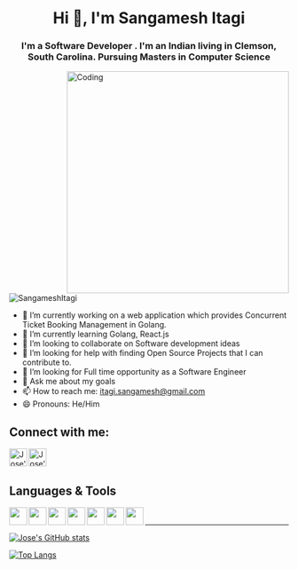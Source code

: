 <h1 align="center">Hi 👋, I'm Sangamesh Itagi</h1>

<h3 align="center">I'm a Software Developer . I'm an Indian living in Clemson, South Carolina. Pursuing Masters in Computer Science</h3>
<!--
**SangameshItagi/SangameshItagi** is a ✨ _special_ ✨ repository because its `README.md` (this file) appears on your GitHub profile.
Here are some ideas to get you started:
-->
<img align="right" alt="Coding" width="400" src="https://camo.githubusercontent.com/c1dcb74cc1c1835b1d716f5051499a2814c683c806b15f04b0eba492863703e9/68747470733a2f2f63646e2e6472696262626c652e636f6d2f75736572732f3733303730332f73637265656e73686f74732f363538313234332f6176656e746f2e676966">

<p align="left"> <img src="https://komarev.com/ghpvc/?username=SangameshItagi&label=Profile%20views&color=0e75b6&style=flat" alt="SangameshItagi" /> </p>

- 🔭 I’m currently working on a web application which provides Concurrent Ticket Booking Management in Golang.
- 🌱 I’m currently learning Golang, React.js
- 👯 I’m looking to collaborate on Software development ideas
- 🤌 I’m looking for help with finding Open Source Projects that I can contribute to. 
- 🤔 I’m looking for Full time opportunity as a Software Engineer
- 💬 Ask me about my goals
- 📫 How to reach me: itagi.sangamesh@gmail.com
- 😄 Pronouns: He/Him

## Connect with me:
[<img align="left" width="32px" alt="Jose's LinkedIn" src="https://www.freepnglogos.com/uploads/linkedin-logo-transparent-picture-31.png"/>][linkedin]
[<img align="left" width="32px" alt="Jose's Instagram" src="https://www.freepnglogos.com/uploads/instagram-logos-png-images-free-download-2.png"/>][instagram]
<br/>
<br/>

## Languages & Tools
<img align="left" width="32px" heigth="32px" src="https://img.icons8.com/color/50/000000/html-5--v1.png"/>
<img align="left" width="32px" heigth="32px" src="https://cdn.jsdelivr.net/npm/programming-languages-logos/src/javascript/javascript.png"/>
<img align="left" width="32px" heigth="32px" src="https://cdn.jsdelivr.net/npm/programming-languages-logos@0.0.3/src/css/css.svg"/>

<img align="left" width="32px" heigth="32px" src="https://cdn.jsdelivr.net/npm/js-devicon@2.7.4/icons/react/react-original.svg"/>
<img align="left" width="32px" hxeigth="32px" src="https://img.icons8.com/color/48/000000/redux.png"/>

<img align="left" width="32px" heigth="32px" src="https://cdn.jsdelivr.net/npm/js-devicon@2.7.4/icons/git/git-original.svg"/>
<img align="left" width="32px" heigth="32px" src="https://cdn.jsdelivr.net/npm/js-devicon@2.7.4/icons/mysql/mysql-original.svg"/>
<br/>

---

[![Jose's GitHub stats](https://github-readme-stats.vercel.app/api?username=SangameshItagi&count_private=true&show_icons=true&theme=radical)](https://github.com/anuraghazra/github-readme-stats)

[![Top Langs](https://github-readme-stats.vercel.app/api/top-langs/?username=SangameshItagi&layout=compact&theme=dark)](https://github.com/anuraghazra/github-readme-stats)



[instagram]: https://instagram.com/sangamesh_i
[linkedin]: https://linkedin.com/in/SangameshItagi
